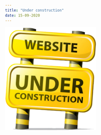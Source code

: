 ```yaml
---
title: "Under construction"
date: 15-09-2020
---
```


<img src="./_assets/under_construction.png" width="300">
